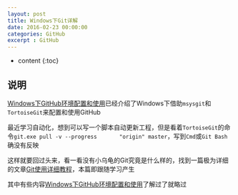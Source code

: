 ```yaml
---
layout: post
title: Windows下Git详解
date: 2016-02-23 00:00:00
categories: GitHub
excerpt : GitHub
---
```


* content
{:toc}

## 说明

[Windows下GitHub环境配置和使用](http://laijingfeng.github.io/2016/01/23/windows-github-config/)已经介绍了Windows下借助`msysgit`和`TortoiseGit`来配置和使用GitHub

最近学习自动化，想到可以写一个脚本自动更新工程，但是看着`TortoiseGit`的命令`git.exe pull -v --progress       "origin" master`，写到`Cmd`或`Git Bash`确没有反映

这样就要回过头来，看一看没有小乌龟的Git究竟是什么样的，找到一篇极为详细的文章[Git使用详细教程](http://www.admin10000.com/document/5374.html)，本篇即跟随学习产生

其中有些内容[Windows下GitHub环境配置和使用](http://laijingfeng.github.io/2016/01/23/windows-github-config/)了解过了就略过


